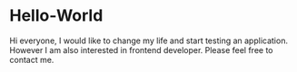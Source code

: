 # Hello-World

Hi everyone, I would like to change my life and start testing an application. However I am also interested in frontend developer. Please feel free to contact me.